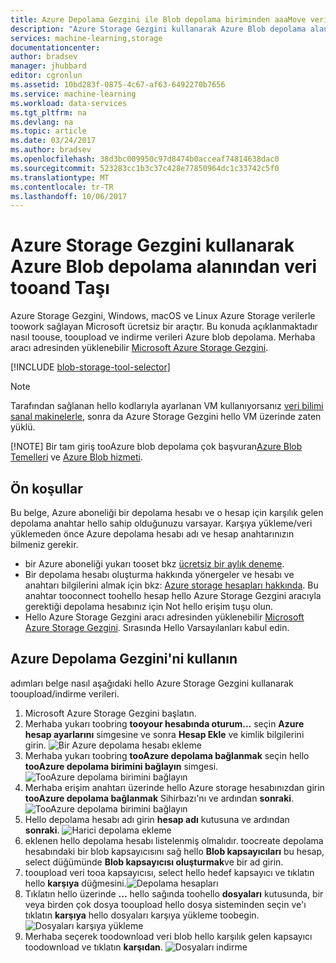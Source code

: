 ```yaml
---
title: Azure Depolama Gezgini ile Blob depolama biriminden aaaMove veri tooand | Microsoft Docs
description: "Azure Storage Gezgini kullanarak Azure Blob depolama alanından veri tooand Taşı"
services: machine-learning,storage
documentationcenter: 
author: bradsev
manager: jhubbard
editor: cgronlun
ms.assetid: 10bd283f-0875-4c67-af63-6492270b7656
ms.service: machine-learning
ms.workload: data-services
ms.tgt_pltfrm: na
ms.devlang: na
ms.topic: article
ms.date: 03/24/2017
ms.author: bradsev
ms.openlocfilehash: 38d3bc009950c97d8474b0acceaf74814638dac0
ms.sourcegitcommit: 523283cc1b3c37c428e77850964dc1c33742c5f0
ms.translationtype: MT
ms.contentlocale: tr-TR
ms.lasthandoff: 10/06/2017
---
```

# <a name="move-data-tooand-from-azure-blob-storage-using-azure-storage-explorer"></a>Azure Storage Gezgini kullanarak Azure Blob depolama alanından veri tooand Taşı
Azure Storage Gezgini, Windows, macOS ve Linux Azure Storage verilerle toowork sağlayan Microsoft ücretsiz bir araçtır. Bu konuda açıklanmaktadır nasıl toouse, tooupload ve indirme verileri Azure blob depolama. Merhaba aracı adresinden yüklenebilir [Microsoft Azure Storage Gezgini](http://storageexplorer.com/).

[!INCLUDE [blob-storage-tool-selector](../../includes/machine-learning-blob-storage-tool-selector.md)]

> [!NOTE]
> Tarafından sağlanan hello kodlarıyla ayarlanan VM kullanıyorsanız [veri bilimi sanal makinelerle](machine-learning-data-science-virtual-machines.md), sonra da Azure Storage Gezgini hello VM üzerinde zaten yüklü.
> 
> [!NOTE]
> Bir tam giriş tooAzure blob depolama çok başvuran[Azure Blob Temelleri](../storage/blobs/storage-dotnet-how-to-use-blobs.md) ve [Azure Blob hizmeti](https://msdn.microsoft.com/library/azure/dd179376.aspx).   
> 
> 

## <a name="prerequisites"></a>Ön koşullar
Bu belge, Azure aboneliği bir depolama hesabı ve o hesap için karşılık gelen depolama anahtar hello sahip olduğunuzu varsayar. Karşıya yükleme/veri yüklemeden önce Azure depolama hesabı adı ve hesap anahtarınızın bilmeniz gerekir. 

* bir Azure aboneliği yukarı tooset bkz [ücretsiz bir aylık deneme](https://azure.microsoft.com/pricing/free-trial/).
* Bir depolama hesabı oluşturma hakkında yönergeler ve hesabı ve anahtarı bilgilerini almak için bkz: [Azure storage hesapları hakkında](../storage/common/storage-create-storage-account.md). Bu anahtar tooconnect toohello hesap hello Azure Storage Gezgini aracıyla gerektiği depolama hesabınız için Not hello erişim tuşu olun.
* Hello Azure Storage Gezgini aracı adresinden yüklenebilir [Microsoft Azure Storage Gezgini](http://storageexplorer.com/). Sırasında Hello Varsayılanları kabul edin.

<a id="explorer"></a>

## <a name="use-azure-storage-explorer"></a>Azure Depolama Gezgini'ni kullanın
adımları belge nasıl aşağıdaki hello Azure Storage Gezgini kullanarak tooupload/indirme verileri. 

1. Microsoft Azure Storage Gezgini başlatın.
2. Merhaba yukarı toobring **tooyour hesabında oturum...**  seçin **Azure hesap ayarlarını** simgesine ve sonra **Hesap Ekle** ve kimlik bilgilerini girin. ![Bir Azure depolama hesabı ekleme](./media/machine-learning-data-science-move-data-to-azure-blob-using-azure-storage-explorer/add-an-azure-store-account.png)
3. Merhaba yukarı toobring **tooAzure depolama bağlanmak** seçin hello **tooAzure depolama birimini bağlayın** simgesi. ![TooAzure depolama birimini bağlayın](./media/machine-learning-data-science-move-data-to-azure-blob-using-azure-storage-explorer/connect-to-azure-storage-1.png)
4. Merhaba erişim anahtarı üzerinde hello Azure storage hesabınızdan girin **tooAzure depolama bağlanmak** Sihirbazı'nı ve ardından **sonraki**. ![TooAzure depolama birimini bağlayın](./media/machine-learning-data-science-move-data-to-azure-blob-using-azure-storage-explorer/connect-to-azure-storage-2.png)
5. Hello depolama hesabı adı girin **hesap adı** kutusuna ve ardından **sonraki**. ![Harici depolama ekleme](./media/machine-learning-data-science-move-data-to-azure-blob-using-azure-storage-explorer/attach-external-storage.png)
6. eklenen hello depolama hesabı listelenmiş olmalıdır. toocreate depolama hesabındaki bir blob kapsayıcısını sağ hello **Blob kapsayıcıları** bu hesap, select düğümünde **Blob kapsayıcısı oluşturmak**ve bir ad girin.
7. tooupload veri tooa kapsayıcısı, select hello hedef kapsayıcı ve tıklatın hello **karşıya** düğmesini.![ Depolama hesapları](./media/machine-learning-data-science-move-data-to-azure-blob-using-azure-storage-explorer/storage-accounts.png)
8. Tıklatın hello üzerinde **...**  hello sağında toohello **dosyaları** kutusunda, bir veya birden çok dosya tooupload hello dosya sisteminden seçin ve'ı tıklatın **karşıya** hello dosyaları karşıya yükleme toobegin.![ Dosyaları karşıya yükleme](./media/machine-learning-data-science-move-data-to-azure-blob-using-azure-storage-explorer/upload-files-to-blob.png)
9. Merhaba seçerek toodownload veri blob hello karşılık gelen kapsayıcı toodownload ve tıklatın **karşıdan**. ![Dosyaları indirme](./media/machine-learning-data-science-move-data-to-azure-blob-using-azure-storage-explorer/download-files-from-blob.png)

